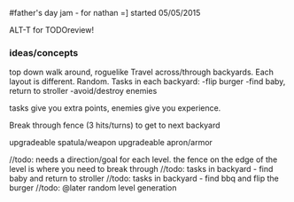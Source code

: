 #father's day jam - for nathan =]
started 05/05/2015

ALT-T for TODOreview!

### ideas/concepts
top down walk around, roguelike
Travel across/through backyards. Each layout is different. Random. Tasks in each backyard:
-flip burger
-find baby, return to stroller
-avoid/destroy enemies

tasks give you extra points, enemies give you experience.

Break through fence (3 hits/turns) to get to next backyard

upgradeable spatula/weapon
upgradeable apron/armor

//todo: needs a direction/goal for each level. the fence on the edge of the level is where you need to break through
//todo: tasks in backyard - find baby and return to stroller
//todo: tasks in backyard - find bbq and flip the burger
//todo: @later random level generation